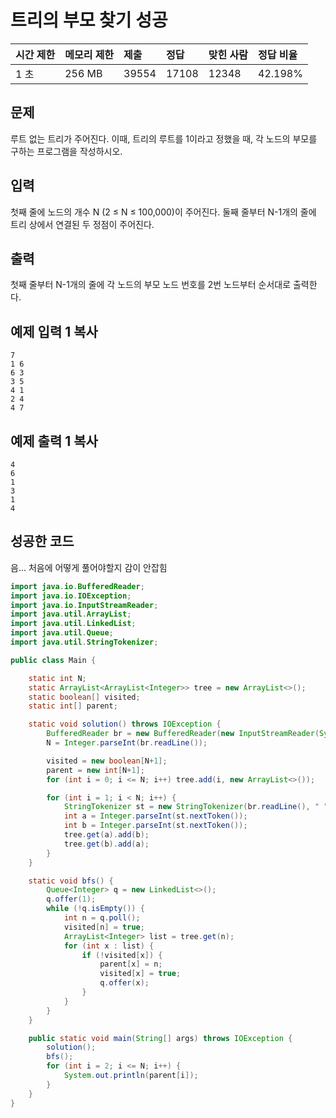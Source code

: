 # 트리의 부모 찾기 성공

| 시간 제한 | 메모리 제한 | 제출  | 정답  | 맞힌 사람 | 정답 비율 |
| :-------- | :---------- | :---- | :---- | :-------- | :-------- |
| 1 초      | 256 MB      | 39554 | 17108 | 12348     | 42.198%   |

## 문제

루트 없는 트리가 주어진다. 이때, 트리의 루트를 1이라고 정했을 때, 각 노드의 부모를 구하는 프로그램을 작성하시오.

## 입력

첫째 줄에 노드의 개수 N (2 ≤ N ≤ 100,000)이 주어진다. 둘째 줄부터 N-1개의 줄에 트리 상에서 연결된 두 정점이 주어진다.

## 출력

첫째 줄부터 N-1개의 줄에 각 노드의 부모 노드 번호를 2번 노드부터 순서대로 출력한다.

## 예제 입력 1 복사

```
7
1 6
6 3
3 5
4 1
2 4
4 7
```

## 예제 출력 1 복사

```
4
6
1
3
1
4
```



## 성공한 코드

음... 처음에 어떻게 풀어야할지 감이 안잡힘

~~~java
import java.io.BufferedReader;
import java.io.IOException;
import java.io.InputStreamReader;
import java.util.ArrayList;
import java.util.LinkedList;
import java.util.Queue;
import java.util.StringTokenizer;

public class Main {

    static int N;
    static ArrayList<ArrayList<Integer>> tree = new ArrayList<>();
    static boolean[] visited;
    static int[] parent;

    static void solution() throws IOException {
        BufferedReader br = new BufferedReader(new InputStreamReader(System.in));
        N = Integer.parseInt(br.readLine());

        visited = new boolean[N+1];
        parent = new int[N+1];
        for (int i = 0; i <= N; i++) tree.add(i, new ArrayList<>());

        for (int i = 1; i < N; i++) {
            StringTokenizer st = new StringTokenizer(br.readLine(), " ");
            int a = Integer.parseInt(st.nextToken());
            int b = Integer.parseInt(st.nextToken());
            tree.get(a).add(b);
            tree.get(b).add(a);
        }
    }

    static void bfs() {
        Queue<Integer> q = new LinkedList<>();
        q.offer(1);
        while (!q.isEmpty()) {
            int n = q.poll();
            visited[n] = true;
            ArrayList<Integer> list = tree.get(n);
            for (int x : list) {
                if (!visited[x]) {
                    parent[x] = n;
                    visited[x] = true;
                    q.offer(x);
                }
            }
        }
    }

    public static void main(String[] args) throws IOException {
        solution();
        bfs();
        for (int i = 2; i <= N; i++) {
            System.out.println(parent[i]);
        }
    }
}
~~~

